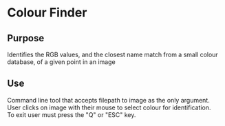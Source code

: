 # Colour Finder

## Purpose
Identifies the RGB values, and the closest name match from a small colour database, of a given point in an image

## Use
Command line tool that accepts filepath to image as the only argument.  
User clicks on image with their mouse to select colour for identification.  
To exit user must press the "Q" or "ESC" key.